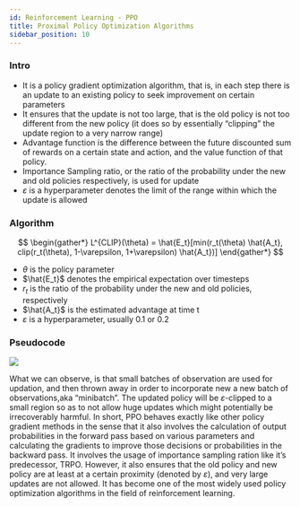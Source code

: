 ```yaml
---
id: Reinforcement Learning - PPO
title: Proximal Policy Optimization Algorithms
sidebar_position: 10
---
```


### Intro

- It is a policy gradient optimization algorithm, that is, in each step there is an update to an existing policy to seek improvement on certain parameters
- It ensures that the update is not too large, that is the old policy is not too different from the new policy (it does so by essentially “clipping” the update region to a very narrow range)
- Advantage function is the difference between the future discounted sum of rewards on a certain state and action, and the value function of that policy.
- Importance Sampling ratio, or the ratio of the probability under the new and old policies respectively, is used for update
- $\varepsilon$ is a hyperparameter denotes the limit of the range within which the update is allowed

### Algorithm

$$
\begin{gather*}
L^{CLIP}(\theta) = \hat{E_t}[min(r_t(\theta) \hat{A_t}, clip(r_t(\theta), 1-\varepsilon, 1+\varepsilon) \hat{A_t})]
\end{gather*}
$$

- $\theta$ is the policy parameter
- $\hat{E_t}$ denotes the empirical expectation over timesteps
- $r_t$ is the ratio of the probability under the new and old policies, respectively
- $\hat{A_t}$ is the estimated advantage at time t
- $\varepsilon$ is a hyperparameter, usually 0.1 or 0.2

### Pseudocode

![](https://spinningup.openai.com/en/latest/_images/math/e62a8971472597f4b014c2da064f636ffe365ba3.svg)

What we can observe, is that small batches of observation are used for updation, and then thrown away in order to incorporate new a new batch of observations,aka “minibatch”. The updated policy will be $\varepsilon$-clipped to a small region so as to not allow huge updates which might potentially be irrecoverably harmful. In short, PPO behaves exactly like other policy gradient methods in the sense that it also involves the calculation of output probabilities in the forward pass based on various parameters and calculating the gradients to improve those decisions or probabilities in the backward pass. It involves the usage of importance sampling ration like it’s predecessor, TRPO. However, it also ensures that the old policy and new policy are at least at a certain proximity (denoted by $\varepsilon$), and very large updates are not allowed. It has become one of the most widely used policy optimization algorithms in the field of reinforcement learning.